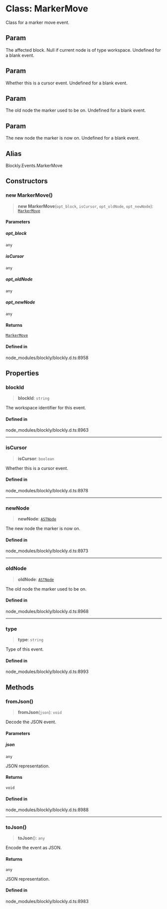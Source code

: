 # Class: MarkerMove

Class for a marker move event.

## Param

The affected block. Null if current node
is of type workspace. Undefined for a blank event.

## Param

Whether this is a cursor event. Undefined for a
blank event.

## Param

The old node the marker used to be on.
Undefined for a blank event.

## Param

The new node the marker is now on.
Undefined for a blank event.

## Alias

Blockly.Events.MarkerMove

## Constructors

### new MarkerMove()

> **new MarkerMove**(`opt_block`, `isCursor`, `opt_oldNode`, `opt_newNode`): [`MarkerMove`](MarkerMove.md)

#### Parameters

##### opt_block

`any`

##### isCursor

`any`

##### opt_oldNode

`any`

##### opt_newNode

`any`

#### Returns

[`MarkerMove`](MarkerMove.md)

#### Defined in

node_modules/blockly/blockly.d.ts:8958

## Properties

### blockId

> **blockId**: `string`

The workspace identifier for this event.

#### Defined in

node_modules/blockly/blockly.d.ts:8963

---

### isCursor

> **isCursor**: `boolean`

Whether this is a cursor event.

#### Defined in

node_modules/blockly/blockly.d.ts:8978

---

### newNode

> **newNode**: [`ASTNode`](../../../classes/ASTNode.md)

The new node the marker is now on.

#### Defined in

node_modules/blockly/blockly.d.ts:8973

---

### oldNode

> **oldNode**: [`ASTNode`](../../../classes/ASTNode.md)

The old node the marker used to be on.

#### Defined in

node_modules/blockly/blockly.d.ts:8968

---

### type

> **type**: `string`

Type of this event.

#### Defined in

node_modules/blockly/blockly.d.ts:8993

## Methods

### fromJson()

> **fromJson**(`json`): `void`

Decode the JSON event.

#### Parameters

##### json

`any`

JSON representation.

#### Returns

`void`

#### Defined in

node_modules/blockly/blockly.d.ts:8988

---

### toJson()

> **toJson**(): `any`

Encode the event as JSON.

#### Returns

`any`

JSON representation.

#### Defined in

node_modules/blockly/blockly.d.ts:8983
